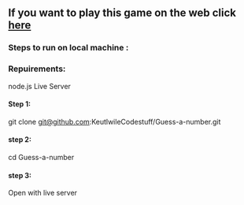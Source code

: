 ## If you want to play this game on the web click [here](https://keutlwilecodestuff.github.io/Guess-a-number/)

### Steps to run on local machine :
### Repuirements:
  node.js
  Live Server 
#### Step 1:
git clone git@github.com:KeutlwileCodestuff/Guess-a-number.git
#### step 2:
cd Guess-a-number
#### step 3:
Open with live server
